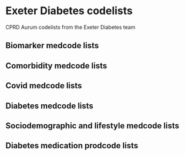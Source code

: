 # Exeter Diabetes codelists
CPRD Aurum codelists from the Exeter Diabetes team

## Biomarker medcode lists


## Comorbidity medcode lists


## Covid medcode lists


## Diabetes medcode lists


## Sociodemographic and lifestyle medcode lists


## Diabetes medication prodcode lists
